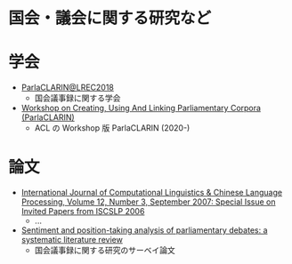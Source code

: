 国会・議会に関する研究など
===
# 学会
- [ParlaCLARIN@LREC2018](https://www.clarin.eu/ParlaCLARIN)
    - 国会議事録に関する学会
- [Workshop on Creating, Using And Linking Parliamentary Corpora (ParlaCLARIN)](https://www.aclweb.org/anthology/venues/parlaclarin/)
    - ACL の Workshop 版 ParlaCLARIN (2020-)

# 論文
- [International Journal of Computational Linguistics & Chinese Language Processing, Volume 12, Number 3, September 2007: Special Issue on Invited Papers from ISCSLP 2006](https://www.aclweb.org/anthology/volumes/O07-5/)
    - ...
- [Sentiment and position-taking analysis of parliamentary debates: a systematic literature review](https://link.springer.com/article/10.1007/s42001-019-00060-w)
    - 国会議事録に関する研究のサーベイ論文
